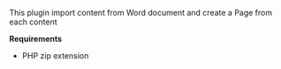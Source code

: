 This plugin import content from Word document and create a Page from each content

**Requirements**
- PHP zip extension
